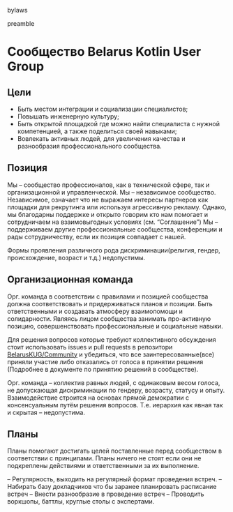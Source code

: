 bylaws

preamble

# Сообщество Belarus Kotlin User Group

## Цели

* Быть местом интеграции и социализации специалистов;
* Повышать инженерную культуру;
* Быть открытой площадкой где можно найти специалиста с нужной компетенцией, а также поделиться своей навыками;
* Вовлекать активных людей, для увеличения качества и разнообразия профессионального сообщества.

## Позиция

Мы – сообщество профессионалов, как в технической сфере, так и организационной и управленческой.
Мы – независимое сообщество. Независимое, означает что не выражаем интересы партнеров как площадки для рекрутинга или используя агрессивную рекламу. Однако, мы благодарны поддержке и открыто говорим кто нам помогает и сотрудничаем на взаимовыгодных условиях (см. “Соглашение”)
Мы – поддерживаем другие профессиональные сообщества, конференции и рады сотрудничеству, если их позиция совпадает с нашей.

Формы проявления различного рода дискриминации(религия, гендер, происхождение, возраст и т.д.) недопустимы.

## Организационная команда

Орг. команда в соответствии с правилами и позицией сообщества должна соответствовать и придерживаться планов и позиции. Быть ответственными и создавать атмосферу взаимопомощи и солидарности. Являясь лицом сообщества занимать про-активную позицию, совершенствовать профессиональные и социальные навыки.

Для решения вопросов которые требуют коллективного обсуждения стоит использовать issues и pull requests в репозитори [BelarusKUG/Community](https://github.com/BelarusKUG/Community) и убедиться, что все заинтересованные(все) приняли участие либо отказались от голоса в принятии решения (Подробнее в документе по принятию решений в сообществе).

Орг. команда – коллектив равных людей, с одинаковым весом голоса, не допускающая дискриминации по гендеру, возрасту, статусу и опыту. Взаимодействие строится на основах прямой демократии с консенсуальным путём решения вопросов. Т.е. иерархия как явная так и скрытая – недопустима.

## Планы

Планы помогают достигать целей поставленные перед сообществом в соответствии с принципами. Планы ничего не стоят если они не подкреплены действиями и ответственными за их выполнение.

– Регулярность, выходить на регулярный формат проведения встреч.
– Набирать базу докладчиков что бы заранее планировать расписание встреч
– Внести разнообразие в проведение встреч
– Проводить воркшопы, баттлы, круглые столы с экспертами.
